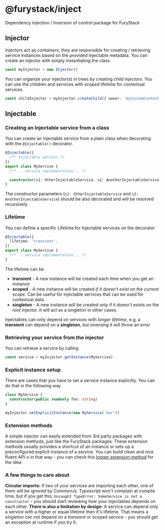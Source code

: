 # @furystack/inject

Dependency injection / Inversion of control package for FuryStack

## Injector

Injectors act as _containers_, they are responsible for creating / retrieving service instances based on the provided Injectable metadata. You can create an injector with simply instantiating the class

```ts
const myInjector = new Injector()
```

You can organize your injector(s) in trees by creating _child injectors_. You can use the children and services with _scoped_ lifetime for contextual services.

```ts
const childInjector = myInjector.createChild({ owner: 'myCustomContext' })
```

## Injectable

### Creating an Injectable service from a class

You can create an injectable service from a plain class when decorating with the `@Injectable()` decorator.

```ts
@Injectable({
  /** Injectable options */
})
export class MySercive {
  /** ...service implementation... */

  constructor(s1: OtherInjectableService, s2: AnotherInjectableService) {}
}
```

The constructor parameters (`s1: OtherInjectableService` and `s2: AnotherInjectableService`) should be also decorated and will be resolved recursively.

### Lifetime

You can define a specific Lifetime for Injectable services on the decorator

```ts
@Injectable({
  lifetime: 'transient',
})
export class MySercive {
  /** ...service implementation... */
}
```

The lifetime can be

- **transient** - A new instance will be created each time when you get an instance
- **scoped** - A new instance will be created _if it doesn't exist on the current scope_. Can be useful for injectable services that can be used for contextual data.
- **singleton** - A new instance will be created only if it doesn't exists on the _root_ injector. It will act as a singleton in other cases.

Injectables can only depend on services with _longer lifetime_, e.g. a **transient** can depend on a **singleton**, but inversing it will throw an error

### Retrieving your service from the injector

You can retrieve a service by calling

```ts
const service = myInjector.getInstance(MySercive)
```

### Explicit instance setup

There are cases that you have to set a service instance explicitly. You can do that in the following way

```ts
class MyService {
  constructor(public readonly foo: string)
}

myInjector.setExplicitInstance(new MyService('bar'))
```

### Extension methods

A simple injector can easily extended from 3rd party packages with extension methods, just like the FuryStack packages. These extension methods usually provides a shortcut of an instance or sets up a preconfigured explicit instance of a service. You can build clean and nice fluent API-s in that way - you can check this [logger extension method](https://github.com/furystack/furystack/blob/develop/packages/logging/src/injector-extensions.ts) for the idea

### A few things to care about

**Circular imports:** If two of your services are importing each other, one of them will be ignored by CommonJs. Typescript won't complain at compile time, but if you get this:
`Uncaught TypeError: SomeService is not a constructor` - you should start reviewing how your injectables depends on each other.
**There is also a limitation by design:** A service can depend only a service with a higher or equal lifetime then it's lifetime. That means a _singleton_ can not depend on a _transient_ or scoped service - you should get an exception at runtime if you try it.
